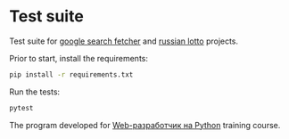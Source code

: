 # Test suite

Test suite for [google search fetcher](https://github.com/mxmaslin/otus_web/tree/master/google-search-fetcher) and [russian lotto](https://github.com/mxmaslin/otus_web/tree/master/lotto) projects.  

Prior to start, install the requirements:

```bash
pip install -r requirements.txt
```

Run the tests:

```bash
pytest
```

The program developed for [Web-разработчик на Python](https://otus.ru/lessons/webpython/) training course.